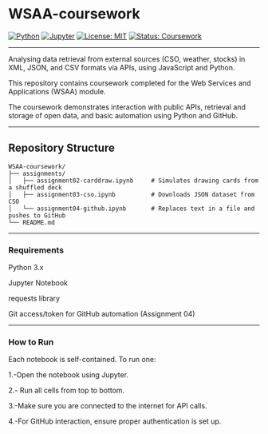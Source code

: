 # WSAA-coursework


[![Python](https://img.shields.io/badge/Python-3.x-blue.svg)](https://www.python.org/)
[![Jupyter](https://img.shields.io/badge/Jupyter-Notebook-orange.svg)](https://jupyter.org/)
[![License: MIT](https://img.shields.io/badge/License-MIT-yellow.svg)](https://opensource.org/licenses/MIT)
[![Status: Coursework](https://img.shields.io/badge/Status-In%20Progress-brightgreen.svg)]()

***

Analysing data retrieval from external sources (CSO, weather, stocks) in XML, JSON, and CSV formats via APIs, 
using JavaScript and Python.

This repository contains coursework completed for the Web Services and Applications (WSAA) module.

The coursework demonstrates interaction with public APIs, retrieval and storage of open data, and basic automation 
using Python and GitHub.

***

## Repository Structure

```
WSAA-coursework/
├── assignments/
│   ├── assignment02-carddraw.ipynb     # Simulates drawing cards from a shuffled deck
│   ├── assignment03-cso.ipynb          # Downloads JSON dataset from CSO
│   └── assignment04-github.ipynb       # Replaces text in a file and pushes to GitHub
└── README.md
```
***

### Requirements

Python 3.x

Jupyter Notebook

requests library

Git access/token for GitHub automation (Assignment 04)

***

### How to Run

Each notebook is self-contained. To run one:

1.-Open the notebook using Jupyter.

2.- Run all cells from top to bottom.

3.-Make sure you are connected to the internet for API calls.

4.-For GitHub interaction, ensure proper authentication is set up.